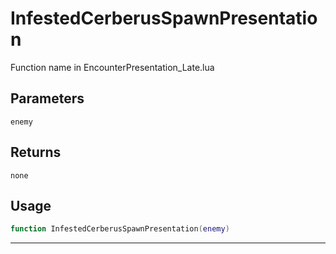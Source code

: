 # InfestedCerberusSpawnPresentation
Function name in EncounterPresentation_Late.lua
## Parameters
`enemy`
## Returns
`none`
## Usage
```lua
function InfestedCerberusSpawnPresentation(enemy)
```
---
